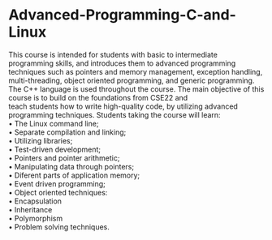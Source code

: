 # Advanced-Programming-C-and-Linux
This course is intended for students with basic to intermediate programming skills, and introduces them to advanced programming techniques such as pointers and memory management, exception handling, multi-threading, object oriented programming, and generic programming. The C++ language is used throughout the course.
The main objective of this course is to build on the foundations from CSE22 and <br /> 
teach students how to write high-quality code, by utilizing advanced programming
techniques. Students taking the course will learn:<br />
• The Linux command line;<br />
• Separate compilation and linking;<br />
• Utilizing libraries;<br />
• Test-driven development;<br />
• Pointers and pointer arithmetic;<br />
• Manipulating data through pointers;<br />
• Diferent parts of application memory; <br />
• Event driven programming;<br />
• Object oriented techniques:<br />
• Encapsulation<br />
• Inheritance<br />
• Polymorphism<br />
• Problem solving techniques.<br />
